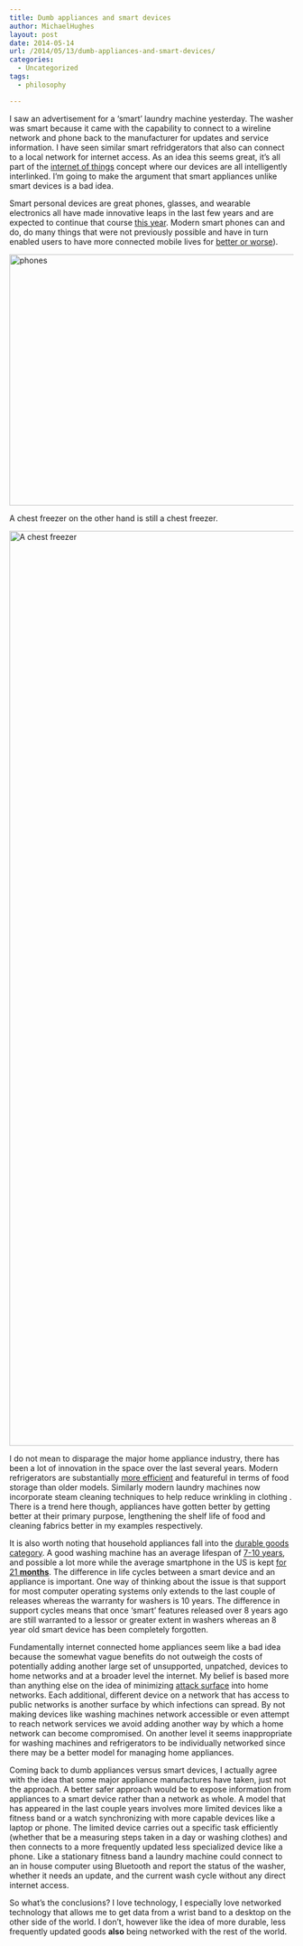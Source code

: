 ```yaml
---
title: Dumb appliances and smart devices
author: MichaelHughes
layout: post
date: 2014-05-14
url: /2014/05/13/dumb-appliances-and-smart-devices/
categories:
  - Uncategorized
tags:
  - philosophy

---
```

I saw an advertisement for a &#8216;smart&#8217; laundry machine yesterday. The washer was smart because it came with the capability to connect to a wireline network and phone back to the manufacturer for updates and service information. I have seen similar smart refridgerators that also can connect to a local network for internet access. As an idea this seems great, it&#8217;s all part of the [internet of things][1] concept where our devices are all intelligently interlinked. I&#8217;m going to make the argument that smart appliances unlike smart devices is a bad idea.

<!--more-->

Smart personal devices are great phones, glasses, and wearable electronics all have made innovative leaps in the last few years and are expected to continue that course [this year][2]. Modern smart phones can and do, do many things that were not previously possible and have in turn enabled users to have more connected mobile lives for [better or worse][3]).

[<img class="aligncenter wp-image-139 size-full" src="http://codinginthetrenches.com/wp-content/uploads/2014/05/phones.jpg" alt="phones" width="839" height="445" />][4]

A chest freezer on the other hand is still a chest freezer.

[<img class="aligncenter wp-image-138 size-full" src="http://codinginthetrenches.com/wp-content/uploads/2014/05/chest-freezer.jpg" alt="A chest freezer" width="1900" height="1621" />][5]

I do not mean to disparage the major home appliance industry, there has been a lot of innovation in the space over the last several years. Modern refrigerators are substantially [more efficient][6] and featureful in terms of food storage than older models. Similarly modern laundry machines now incorporate steam cleaning techniques to help reduce wrinkling in clothing . There is a trend here though, appliances have gotten better by getting better at their primary purpose, lengthening the shelf life of food and cleaning fabrics better in my examples respectively.

It is also worth noting that household appliances fall into the [durable goods category][7]. A good washing machine has an average lifespan of [7-10 years][8], and possible a lot more while the average smartphone in the US is kept [for 21 **months**][9]. The difference in life cycles between a smart device and an appliance is important. One way of thinking about the issue is that support for most computer operating systems only extends to the last couple of releases whereas the warranty for washers is 10 years. The difference in support cycles means that once &#8216;smart&#8217; features released over 8 years ago are still warranted to a lessor or greater extent in washers whereas an 8 year old smart device has been completely forgotten.

Fundamentally internet connected home appliances seem like a bad idea because the somewhat vague benefits do not outweigh the costs of potentially adding another large set of unsupported, unpatched, devices to home networks and at a broader level the internet. My belief is based more than anything else on the idea of minimizing [attack surface][10] into home networks. Each additional, different device on a network that has access to public networks is another surface by which infections can spread. By not making devices like washing machines network accessible or even attempt to reach network services we avoid adding another way by which a home network can become compromised. On another level it seems inappropriate for washing machines and refrigerators to be individually networked since there may be a better model for managing home appliances.

Coming back to dumb appliances versus smart devices, I actually agree with the idea that some major appliance manufactures have taken, just not the approach. A better safer approach would be to expose information from appliances to a smart device rather than a network as whole. A model that has appeared in the last couple years involves more limited devices like a fitness band or a watch synchronizing with more capable devices like a laptop or phone. The limited device carries out a specific task efficiently (whether that be a measuring steps taken in a day or washing clothes) and then connects to a more frequently updated less specialized device like a phone. Like a stationary fitness band a laundry machine could connect to an in house computer using Bluetooth and report the status of the washer, whether it needs an update, and the current wash cycle without any direct internet access.

So what&#8217;s the conclusions? I love technology, I especially love networked technology that allows me to get data from a wrist band to a desktop on the other side of the world. I don&#8217;t, however like the idea of more durable, less frequently updated goods **also** being networked with the rest of the world.

 [1]: http://en.wikipedia.org/wiki/Internet_of_Things
 [2]: http://bits.blogs.nytimes.com/2013/12/29/disruptions-coming-in-2014-extremely-smart-watches-and-wearable-tvs/?_php=true&_type=blogs&_r=0
 [3]: http://online.wsj.com/news/articles/SB124986371466018299
 [4]: http://codinginthetrenches.com/wp-content/uploads/2014/05/phones.jpg
 [5]: http://codinginthetrenches.com/wp-content/uploads/2014/05/chest-freezer.jpg
 [6]: http://needtoknow.nas.edu/energy/energy-efficiency/refrigeration/
 [7]: http://en.wikipedia.org/wiki/Durable_good
 [8]: http://www.whitegoodstradeassociation.org/index.php/for-public-mainmenu-43/how-long-should-it-last-
 [9]: http://mobilefuture.org/newsroom/new_report_finds_u-s-_consumers_driving_adoption_of_newest_wireless_handset/
 [10]: http://www.sans.edu/research/security-laboratory/article/did-attack-surface